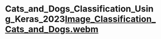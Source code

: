 # Cats_and_Dogs_Classification_Using_Keras_2023[Image_Classification_Cats_and_Dogs.webm](https://user-images.githubusercontent.com/85755347/217032787-d9d85449-819a-4808-abe3-4b6a7a1b32e1.webm)
